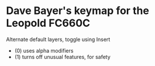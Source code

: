 # Dave Bayer's keymap for the Leopold FC660C

Alternate default layers, toggle using Insert

* (0) uses alpha modifiers
* (1) turns off unusual features, for safety
